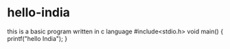 # hello-india
this is a basic program written in c language
#include<stdio.h>
void main()
{
  printf("hello India");
  }
